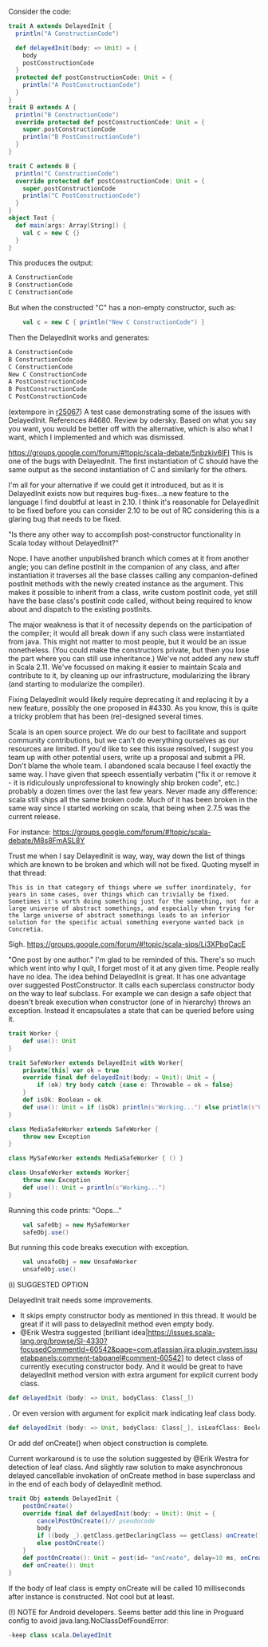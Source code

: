 Consider the code:
```scala
trait A extends DelayedInit {
  println("A ConstructionCode")

  def delayedInit(body: => Unit) = {
    body
    postConstructionCode
  }
  protected def postConstructionCode: Unit = {
    println("A PostConstructionCode")
  }
}
trait B extends A {
  println("B ConstructionCode")
  override protected def postConstructionCode: Unit = {
    super.postConstructionCode
    println("B PostConstructionCode")
  }
}

trait C extends B {
  println("C ConstructionCode")
  override protected def postConstructionCode: Unit = {
    super.postConstructionCode
    println("C PostConstructionCode")
  }
}
object Test {
  def main(args: Array[String]) {
    val c = new C {}
  }
}
```
This produces the output:
```scala
A ConstructionCode
B ConstructionCode
C ConstructionCode
```
But when the constructed "C" has a non-empty constructor, such as:
```scala
    val c = new C { println("New C ConstructionCode") }
```
Then the DelayedInit works and generates:
```scala
A ConstructionCode
B ConstructionCode
C ConstructionCode
New C ConstructionCode
A PostConstructionCode
B PostConstructionCode
C PostConstructionCode
```
(extempore in [r25067](https://codereview.scala-lang.org/fisheye/changelog/scala-svn?cs=25067)) A test case demonstrating some of the issues with DelayedInit.
References #4680.  Review by odersky.
Based on what you say you want, you would be better off with the alternative, which is also what I want, which I implemented and which was dismissed.

  https://groups.google.com/forum/#!topic/scala-debate/5nbzkiv6lFI
This is one of the bugs with DelayedInit. The first instantiation of C should have the same output as the second instantiation of C and similarly for the others.

I'm all for your alternative if we could get it introduced, but as it is DelayedInit exists now but requires bug-fixes...a new feature to the language I find doubtful at least in 2.10. I think it's reasonable for DelayedInit to be fixed before you can consider 2.10 to be out of RC considering this is a glaring bug that needs to be fixed.

"Is there any other way to accomplish post-constructor functionality in Scala today without DelayedInit?"

Nope. I have another unpublished branch which comes at it from another angle; you can define postInit in the companion of any class, and after instantiation it traverses all the base classes calling any companion-defined postInit methods with the newly created instance as the argument. This makes it possible to inherit from a class, write custom postInit code, yet still have the base class's postInit code called, without being required to know about and dispatch to the existing postInits.

The major weakness is that it of necessity depends on the participation of the compiler; it would all break down if any such class were instantiated from java. This might not matter to most people, but it would be an issue nonetheless. (You could make the constructors private, but then you lose the part where you can still use inheritance.)
We've not added any new stuff in Scala 2.11. We've focussed on making it easier to maintain Scala and contribute to it, by cleaning up our infrastructure, modularizing the library (and starting to modularize the compiler).  

Fixing DelayedInit would likely require deprecating it and replacing it by a new feature, possibly the one proposed in #4330.
As you know, this is quite a tricky problem that has been (re)-designed several times.

Scala is an open source project. We do our best to facilitate and support community contributions, but we can't do everything ourselves as our resources are limited.
If you'd like to see this issue resolved, I suggest you team up with other potential users, write up a proposal and submit a PR.
Don't blame the whole team. I abandoned scala because I feel exactly the same way. I have given that speech essentially verbatim ("fix it or remove it - it is ridiculously unprofessional to knowingly ship broken code", etc.) probably a dozen times over the last few years. Never made any difference: scala still ships all the same broken code. Much of it has been broken in the same way since I started working on scala, that being when 2.7.5 was the current release.

For instance: https://groups.google.com/forum/#!topic/scala-debate/M8s8FmASL8Y

Trust me when I say DelayedInit is way, way, way down the list of things which are known to be broken and which will not be fixed.
Quoting myself in that thread:
```
This is in that category of things where we suffer inordinately, for
years in some cases, over things which can trivially be fixed.
Sometimes it's worth doing something just for the something, not for a
large universe of abstract somethings, and especially when trying for
the large universe of abstract somethings leads to an inferior
solution for the specific actual something everyone wanted back in
Concretia.
```
Sigh.
https://groups.google.com/forum/#!topic/scala-sips/Li3XPbqCacE 

"One post by one author." I'm glad to be reminded of this. There's so much which went into why I quit, I forget most of it at any given time. People really have no idea.
The idea behind DelayedInit is great. It has one advantage over suggested PostConstructor. It calls each superclass constructor body on the way to leaf subclass. For example we can design a safe object that doesn't break execution when constructor (one of in hierarchy) throws an exception. Instead it encapsulates a state that can be queried before using it. 

```scala
trait Worker {
	def use(): Unit
}

trait SafeWorker extends DelayedInit with Worker{
	private[this] var ok = true
	override final def delayedInit(body: ⇒ Unit): Unit = {
		if (ok) try body catch {case e: Throwable ⇒ ok = false}
	}
	def isOk: Boolean = ok
	def use(): Unit = if (isOk) println(s"Working...") else println(s"Oops...")
}

class MediaSafeWorker extends SafeWorker {
	throw new Exception
}

class MySafeWorker extends MediaSafeWorker { () }

class UnsafeWorker extends Worker{
	throw new Exception
	def use(): Unit = println(s"Working...")
}
```

Running this code prints: "Oops..."
```scala
	val safeObj = new MySafeWorker
	safeObj.use()
```

But running this code breaks execution with exception.
```scala
	val unsafeObj = new UnsafeWorker
	unsafeObj.use()
```

(i) SUGGESTED OPTION

DelayedInit trait needs some improvements.
-  It skips empty constructor body as mentioned in this thread. It would be great if it will pass to delayedInit method even empty body. 
-  @Erik Westra suggested [brilliant idea|https://issues.scala-lang.org/browse/SI-4330?focusedCommentId=60542&page=com.atlassian.jira.plugin.system.issuetabpanels:comment-tabpanel#comment-60542] to detect class of currently executing constructor body. And it would be great to have delayedInit method version with extra argument for explicit current body class. 
```scala
def delayedInit (body: => Unit, bodyClass: Class[_])
```
. Or even version with argument for explicit mark indicating leaf class body.
```scala
def delayedInit (body: => Unit, bodyClass: Class[_], isLeafClass: Boolean)
```
  Or add def onCreate() when object construction is complete.

Current workaround is to use the solution suggested by @Erik Westra for detection of leaf class. And slightly raw solution to make asynchronous delayed cancellable invokation of onCreate method in base superclass and in the end of each body of delayedInit method.

```scala
trait Obj extends DelayedInit {
	postOnCreate()
	override final def delayedInit(body: ⇒ Unit): Unit = {
		cancelPostOnCreate()// pseudocode
		body
		if ((body _).getClass.getDeclaringClass == getClass) onCreate()
		else postOnCreate()
	}
	def postOnCreate(): Unit = post(id= "onCreate", delay=10 ms, onCreate())// pseudocode
	def onCreate(): Unit
}
```

If the body of leaf class is empty onCreate will be called 10 milliseconds after instance is constructed. Not cool but at least.

(!) NOTE for Android developers. 
Seems better add this line in Proguard config to avoid java.lang.NoClassDefFoundError:
```java
-keep class scala.DelayedInit
```
